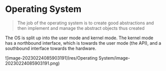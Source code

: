 # Operating System

> The job of the operating system is to create good abstractions and then implement and manage the abstract objects thus created

The OS is split up into the user mode and kernel mode. The kernel mode has a northbound interface, which is towards the user mode (the API), and a southbound interface towards the hardware.

![image-20230224085903191](res/Operating System/image-20230224085903191.png)